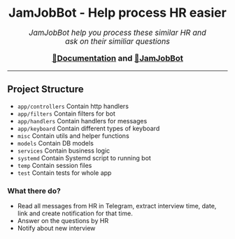 <h1 align="center">JamJobBot - Help process HR easier</h1>
<p align="center" style="font-style: italic; font-size: 17px">JamJobBot help you process these similar HR and <br/>ask on their similiar questions</p>
<p align="center" style="font-size: 18px; font-weight: 700;"><a href="https://sejjax.notion.site/JamJobBot-38a7369bbc314c039c7b9f44cbdf1245">📕Documentation</a> and <a href="https://t.me/JamJobBot">🤖JamJobBot</a></p>
<hr/>

## Project Structure
- `app/controllers` Contain http handlers
- `app/filters` Contain filters for bot
- `app/handlers` Contain handlers for messages
- `app/keyboard` Contain different types of keyboard
- `misc` Contain utils and helper functions
- `models` Contain DB models
- `services` Contain business logic 
- `systemd` Contain Systemd script to running bot
- `temp` Contain session files
- `test` Contain tests for whole app

### What there do?
- Read all messages from HR in Telegram, extract interview time, date, link and create notification for that time.
- Answer on the questions by HR
- Notify about new interview

